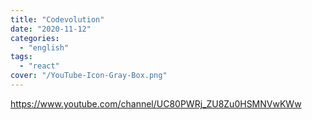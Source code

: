 ```yaml
---
title: "Codevolution"
date: "2020-11-12"
categories:
  - "english"
tags:
  - "react"
cover: "/YouTube-Icon-Gray-Box.png"
---
```


https://www.youtube.com/channel/UC80PWRj_ZU8Zu0HSMNVwKWw
